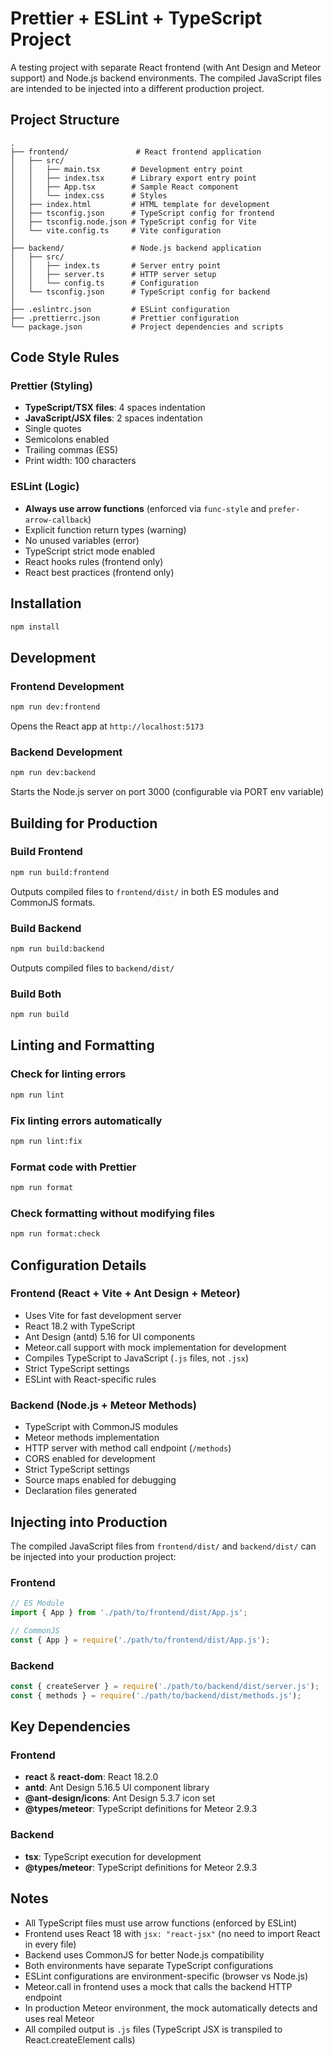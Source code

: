 # Prettier + ESLint + TypeScript Project

A testing project with separate React frontend (with Ant Design and Meteor support) and Node.js backend environments. The compiled JavaScript files are intended to be injected into a different production project.

## Project Structure

```
.
├── frontend/               # React frontend application
│   ├── src/
│   │   ├── main.tsx       # Development entry point
│   │   ├── index.tsx      # Library export entry point
│   │   ├── App.tsx        # Sample React component
│   │   └── index.css      # Styles
│   ├── index.html         # HTML template for development
│   ├── tsconfig.json      # TypeScript config for frontend
│   ├── tsconfig.node.json # TypeScript config for Vite
│   └── vite.config.ts     # Vite configuration
│
├── backend/               # Node.js backend application
│   ├── src/
│   │   ├── index.ts       # Server entry point
│   │   ├── server.ts      # HTTP server setup
│   │   └── config.ts      # Configuration
│   └── tsconfig.json      # TypeScript config for backend
│
├── .eslintrc.json         # ESLint configuration
├── .prettierrc.json       # Prettier configuration
└── package.json           # Project dependencies and scripts
```

## Code Style Rules

### Prettier (Styling)

- **TypeScript/TSX files**: 4 spaces indentation
- **JavaScript/JSX files**: 2 spaces indentation
- Single quotes
- Semicolons enabled
- Trailing commas (ES5)
- Print width: 100 characters

### ESLint (Logic)

- **Always use arrow functions** (enforced via `func-style` and `prefer-arrow-callback`)
- Explicit function return types (warning)
- No unused variables (error)
- TypeScript strict mode enabled
- React hooks rules (frontend only)
- React best practices (frontend only)

## Installation

```bash
npm install
```

## Development

### Frontend Development

```bash
npm run dev:frontend
```

Opens the React app at `http://localhost:5173`

### Backend Development

```bash
npm run dev:backend
```

Starts the Node.js server on port 3000 (configurable via PORT env variable)

## Building for Production

### Build Frontend

```bash
npm run build:frontend
```

Outputs compiled files to `frontend/dist/` in both ES modules and CommonJS formats.

### Build Backend

```bash
npm run build:backend
```

Outputs compiled files to `backend/dist/`

### Build Both

```bash
npm run build
```

## Linting and Formatting

### Check for linting errors

```bash
npm run lint
```

### Fix linting errors automatically

```bash
npm run lint:fix
```

### Format code with Prettier

```bash
npm run format
```

### Check formatting without modifying files

```bash
npm run format:check
```

## Configuration Details

### Frontend (React + Vite + Ant Design + Meteor)

- Uses Vite for fast development server
- React 18.2 with TypeScript
- Ant Design (antd) 5.16 for UI components
- Meteor.call support with mock implementation for development
- Compiles TypeScript to JavaScript (`.js` files, not `.jsx`)
- Strict TypeScript settings
- ESLint with React-specific rules

### Backend (Node.js + Meteor Methods)

- TypeScript with CommonJS modules
- Meteor methods implementation
- HTTP server with method call endpoint (`/methods`)
- CORS enabled for development
- Strict TypeScript settings
- Source maps enabled for debugging
- Declaration files generated

## Injecting into Production

The compiled JavaScript files from `frontend/dist/` and `backend/dist/` can be injected into your production project:

### Frontend

```javascript
// ES Module
import { App } from './path/to/frontend/dist/App.js';

// CommonJS
const { App } = require('./path/to/frontend/dist/App.js');
```

### Backend

```javascript
const { createServer } = require('./path/to/backend/dist/server.js');
const { methods } = require('./path/to/backend/dist/methods.js');
```

## Key Dependencies

### Frontend

- **react** & **react-dom**: React 18.2.0
- **antd**: Ant Design 5.16.5 UI component library
- **@ant-design/icons**: Ant Design 5.3.7 icon set
- **@types/meteor**: TypeScript definitions for Meteor 2.9.3

### Backend

- **tsx**: TypeScript execution for development
- **@types/meteor**: TypeScript definitions for Meteor 2.9.3

## Notes

- All TypeScript files must use arrow functions (enforced by ESLint)
- Frontend uses React 18 with `jsx: "react-jsx"` (no need to import React in every file)
- Backend uses CommonJS for better Node.js compatibility
- Both environments have separate TypeScript configurations
- ESLint configurations are environment-specific (browser vs Node.js)
- Meteor.call in frontend uses a mock that calls the backend HTTP endpoint
- In production Meteor environment, the mock automatically detects and uses real Meteor
- All compiled output is `.js` files (TypeScript JSX is transpiled to React.createElement calls)

